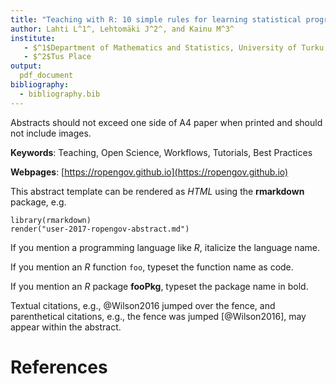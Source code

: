 ```yaml
---
title: "Teaching with R: 10 simple rules for learning statistical programming"
author: Lahti L^1^, Lehtomäki J^2^, and Kainu M^3^
institute: 
   - $^1$Department of Mathematics and Statistics, University of Turku, Finland
   - $^2$Tus Place
output:
  pdf_document
bibliography:
  - bibliography.bib
---
```


Abstracts should not exceed one side of A4 paper when printed and should not include images.


**Keywords**: Teaching, Open Science, Workflows, Tutorials, Best Practices

**Webpages**: [https://ropengov.github.io](https://ropengov.github.io)

This abstract template can be rendered as *HTML* using the **rmarkdown** package, e.g.

    library(rmarkdown)
    render("user-2017-ropengov-abstract.md")

If you mention a programming language like *R*, italicize the language name.

If you mention an *R* function `foo`, typeset the function name as code.

If you mention an *R* package **fooPkg**, typeset the package name in bold.

Textual citations, e.g., @Wilson2016 jumped over the fence, and parenthetical citations, e.g., the fence was jumped [@Wilson2016], may appear within the abstract.

# References



